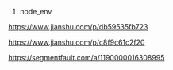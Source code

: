 1. node_env

https://www.jianshu.com/p/db59535fb723

https://www.jianshu.com/p/c8f9c61c2f20

https://segmentfault.com/a/1190000016308995